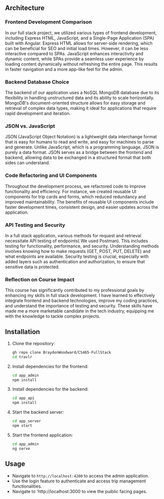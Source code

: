## Architecture

### Frontend Development Comparison
In our full stack project, we utilized various types of frontend development, including Express HTML, JavaScript, and a Single-Page Application (SPA) built with Angular. 
Express HTML allows for server-side rendering, which can be beneficial for SEO and initial load times. However, it can be less interactive compared to SPAs. JavaScript enhances 
interactivity and dynamic content, while SPAs provide a seamless user experience by loading content dynamically without refreshing the entire page. This results in faster 
navigation and a more app-like feel for the admin.

### Backend Database Choice
The backend of our application uses a NoSQL MongoDB database due to its flexibility in handling unstructured data and its ability to scale horizontally. MongoDB's 
document-oriented structure allows for easy storage and retrieval of complex data types, making it ideal for applications that require rapid development and iteration.

### JSON vs. JavaScript
JSON (JavaScript Object Notation) is a lightweight data interchange format that is easy for humans to read and write, and easy for machines to parse and generate.
Unlike JavaScript, which is a programming language, JSON is purely a data format. JSON serves as a bridge between the frontend and backend, allowing data to be exchanged 
in a structured format that both sides can understand.

### Code Refactoring and UI Components
Throughout the development process, we refactored code to improve functionality and efficiency. For instance, we created reusable UI components for trip cards and forms, 
which reduced redundancy and improved maintainability. The benefits of reusable UI components include faster development times, consistent design, and easier updates across the application.

### API Testing and Security
In a full stack application, various methods for request and retrieval necessitate API testing of endpoints( We used Postman). This includes testing for functionality, performance, 
and security. Understanding methods involves knowing how to make requests (GET, POST, PUT, DELETE) and what endpoints are available. Security testing is crucial, 
especially with added layers such as authentication and authorization, to ensure that sensitive data is protected.

### Reflection on Course Impact
This course has significantly contributed to my professional goals by enhancing my skills in full stack development. I have learned to effectively integrate frontend and backend technologies, 
improve my coding practices, and understand the importance of testing and security. These skills have made me a more marketable candidate in the tech industry, equipping me with the knowledge to tackle complex projects.


## Installation
1. Clone the repository:
   ```bash
   gh repo clone BraydonWoodward/CS465-FullStack
   cd travlr
   ```

2. Install dependencies for the frontend:
   ```bash
   cd app_admin
   npm install
   ```

3. Install dependencies for the backend:
   ```bash
   cd app_api
   npm install
   ```

4. Start the backend server:
   ```bash
   cd app_server
   npm start
   ```

5. Start the frontend application:
   ```bash
   cd app_admin
   ng serve
   ```

## Usage
- Navigate to `http://localhost:4200` to access the admin application.
- Use the login feature to authenticate and access trip management functionalities.
- Navigate to 'http://localhost:3000 to view the puiblic facing pages.

